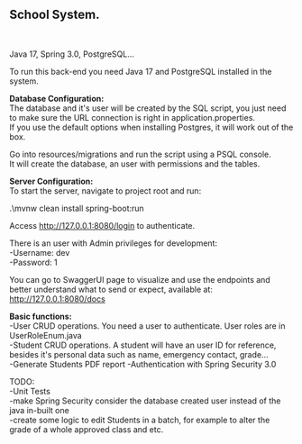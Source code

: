 <h2>School System.</h2></br>

Java 17, Spring 3.0, PostgreSQL...

To run this back-end you need Java 17 and PostgreSQL installed in the system.

<b>Database Configuration:</b><br>
The database and it's user will be created by the SQL script, you just need to make sure the
URL connection is right in application.properties.<br>
If you use the default options when installing Postgres, it will work out of the box. <br>

Go into resources/migrations and run the script using a PSQL console.<br>
It will create the database, an user with permissions and the tables.<br>

<b>Server Configuration:</b></br>
To start the server, navigate to project root and run:

.\mvnw clean install spring-boot:run<br>

Access http://127.0.0.1:8080/login to authenticate.

There is an user with Admin privileges for development:<br>
-Username: dev<br>
-Password: 1<br>

You can go to SwaggerUI page to visualize and use the endpoints and better understand what to send or expect, available
at: http://127.0.0.1:8080/docs </br>

<b>Basic functions:</b></br>
-User CRUD operations. You need a user to authenticate. User roles are in UserRoleEnum.java</br>
-Student CRUD operations. A student will have an user ID for reference, besides it's personal data such as name,
emergency contact, grade...</br>
-Generate Students PDF report
-Authentication with Spring Security 3.0</br>

TODO:</br>
-Unit Tests</br>
-make Spring Security consider the database created user instead of the java in-built one</br>
-create some logic to edit Students in a batch, for example to alter the grade of a whole approved class and etc.</br>
</br>


